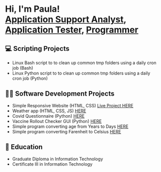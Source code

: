 <h1>Hi, I'm Paula! <br/><a href="https://github.com/pauprieto">Application Support Analyst</a>, <a href="https://www.linkedin.com/in/pauprieto/">Application Tester</a>, <a href="https://www.youtube.com/c/pauprieto">Programmer</a></h1>

<h2>💻 Scripting Projects</h2>

- Linux Bash script to to clean up common tmp folders using a daily cron job (Bash)
- Linux Python script to to clean up common tmp folders using a daily cron job (Python)

<h2>👩‍💻 Software Development Projects</h2>

- Simple Responsive Website (HTML, CSS) <a href="https://www.shecodes.io/cohorts/shecodes-online-workshop-33-0/projects/117293">Live Project HERE</a>
- Weather app (HTML, CSS, JS) <a href="">HERE</a>
- Covid Questionnaire (Python) <a href="https://github.com/pauprieto/covid_questionnaire">HERE</a>
- Vaccine Rollout Checker GUI (Python) <a href="https://github.com/pauprieto/vaccination_prcentage_calculator_GUI">HERE</a>
- Simple program converting age from Years to Days <a href="https://github.com/pauprieto/age_converter">HERE</a>
- Simple program converting Farenheit to Celsius <a href="https://github.com/pauprieto/farenheit_to_celsius_app">HERE</a>

<h2>📖 Education</h2>

- Graduate Diploma in Information Technology
- Certificate III in Information Technology

